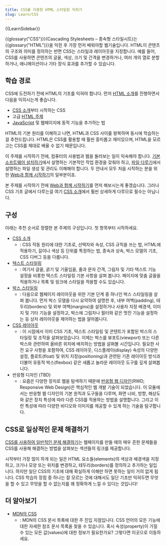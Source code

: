 ```yaml
---
title: CSS를 이용한 HTML 스타일링 익히기
slug: Learn/CSS
---
```


{{LearnSidebar}}

{{glossary("CSS")}}(Cascading Stylesheets – 종속형 스타일시트)는 {{glossary("HTML")}}을 익힌 후 가장 먼저 배워야할 웹기술입니다. HTML이 콘텐츠의 구조와 의미를 정의하는 반면 CSS는 스타일과 레이아웃을 지정합니다. 예를 들어, CSS를 사용하면 콘텐츠의 글꼴, 색상, 크기 및 간격을 변경하거나, 여러 개의 열로 분할하거나, 애니메이션이나 기타 장식 효과를 추가할 수 있습니다.

## 학습 경로

CSS에 도전하기 전에 HTML의 기초를 익혀야 합니다. 먼저 [HTML 소개](/ko/docs/Learn/HTML/Introduction_to_HTML)를 진행하면서 다음을 익히시는게 좋습니다.

- [CSS 소개](/en-US/docs/Learn/CSS/First_steps)부터 시작하는 CSS
- 고급 [HTML 주제](/ko/docs/Learn/HTML#구성)
- [JavaScript](/ko/docs/Learn/JavaScript) 및 웹페이지에 동적 기능을 추가하는 법

HTML의 기본 원리를 이해하고 나면, HTML과 CSS 사이를 왕복하며 동시에 학습하는걸 추천드립니다. HTML은 CSS를 활용할 때 훨씬 흥미롭고 재미있으며, HTML을 모르고는 CSS를 제대로 배울 수 없기 때문입니다.

이 주제를 시작하기 전에, 컴퓨터의 사용법과 웹을 둘러보는 일이 익숙해야 합니다. [기본 소프트웨어 설치하기](/ko/docs/Learn/Getting_started_with_the_web/Installing_basic_software)에서 설명하는 기본적인 작업 환경을 갖춰야 하고, [파일 다루기](/ko/docs/Learn/Getting_started_with_the_web/Dealing_with_files)에서 설명하는 파일 생성 및 관리도 이해해야 합니다. 두 안내서 모두 처음 시작하는 분을 위한 [Web과 함께 시작하기](/ko/docs/Learn/Getting_started_with_the_web)의 일부분이죠.

본 주제를 시작하기 전에 [Web과 함께 시작하기](/ko/docs/Learn/Getting_started_with_the_web)를 먼저 해보시는게 좋겠습니다. 그러나 CSS 기초 글에서 다루는걸 여기 [CSS 소개](/en-US/docs/Learn/CSS/First_steps)에서 훨씬 상세하게 다루므로 필수는 아닙니다.

## 구성

아래는 추천 순서로 정렬한 본 주제의 구성입니다. 첫 항목부터 시작하세요.

- [CSS 소개](/en-US/docs/Learn/CSS/First_steps)
  - : CSS 작동 원리에 대한 기초로, 선택자와 속성, CSS 규칙을 쓰는 법, HTML에 적용하기, 길이나 색상 등 단위를 특정하는 법, 종속과 상속, 박스 모델의 기초, CSS 디버그 등을 다룹니다.
- [텍스트 스타일링](/ko/docs/Learn/CSS/Styling_text)
  - : 여기서 글꼴, 굵기 및 기울임꼴, 줄과 문자 간격, 그림자 및 기타 텍스트 기능 설정을 비롯한 텍스트 스타일링 기본 사항을 살펴 봅니다. 페이지에 맞춤 글꼴을 적용하거나 목록 및 링크에 스타일을 적용할 수도 있습니다.
- [박스 스타일링](/en-US/docs/Learn/CSS/Building_blocks)
  - : 다음으로 웹페이지 레이아웃을 위한 기본 단계 중 하나인 박스 스타일링을 살펴 봅니다. 먼저 박스 모델을 다시 요약하여 설명한 후, 내부 여백(padding), 테두리(borders) 및 외부 여백(margins)을 설정하거나 사용자 지정 배경색, 이미지 및 기타 기능을 설정하고, 박스에 그림자나 필터와 같은 멋진 기능을 설정하는 등 상자 레이아웃을 제어하는 법을 알아봅니다.
- [CSS 레이아웃](/ko/docs/Learn/CSS/CSS_layout)
  - : 이 시점에서 이미 CSS 기초, 텍스트 스타일링 및 콘텐트가 포함된 박스의 스타일링 및 조작을 살펴보았습니다. 이제는 박스를 뷰포트(viewport) 또는 다른 박스와 관련하여 올바른 위치에 배치하는 방법을 살펴볼 시간입니다. 필요한 사전 요구 사항을 포함하여, CSS 레이아웃, 디스플레이(display) 속성의 다양한 설정, 플로트(float) 및 위치 지정(positioning)과 관련된 기존 레이아웃 방식과 더불어 유동적 박스(flexbox) 같은 새롭고 놀라운 레이아웃 도구를 깊게 살펴봅니다.
- 반응형 디자인 (TBD)
  - : 요즘은 다양한 장치로 웹을 탐색하기 때문에 [반응형 웹 디자인](/ko/docs/Web/Progressive_web_apps)(RWD; Responsive Web Design)은 핵심적인 웹 개발 기술이 되었습니다. 이 모듈에서는 반응형 웹 디자인의 기본 원칙과 도구들을 다루며, 화면 너비, 방향, 해상도와 같은 장치 특성에 따라 다른 CSS를 적용하는 방법을 설명합니다. 그리고 이런 특성에 따라 다양한 비디오와 이미지를 제공할 수 있게 하는 기술을 탐구합니다.

## CSS로 일상적인 문제 해결하기

[CSS를 사용하여 일반적인 문제 해결하기](/ko/docs/Learn/CSS/Howto)는 웹페이지를 만들 때의 매우 흔한 문제들을 CSS를 사용해 해결하는 방법을 살펴보는 섹션들의 링크를 제공합니다.

시작부터 가장 많이 하게 되는 일은 HTML 요소들(elements)의 색상과 배경색을 지정하고, 크기나 모양 또는 위치를 변경하고, 테두리(borders)를 정의하고 추가하는 일입니다. 하지만 일단 CSS의 기초에 대해 확실하게 이해만 하면 못하는 일이 거의 없게 됩니다. CSS 학습의 장점 중 하나는 잘 모르는 것에 대해서도 일단 기초만 익혀두면 무엇을 할 수 있고 무엇을 할 수 없는지를 꽤 정확하게 느낄 수 있다는 것입니다!

## 더 알아보기

- [MDN의 CSS](/ko/docs/Web/CSS)
  - : MDN의 CSS 문서 목록에 대한 주 진입 지점입니다. CSS 언어의 모든 기능에 대한 자세한 참조 문서 목록을 찾을 수 있습니다. 혹시 속성(property)이 가질 수 있는 모든 값(values)에 대한 정보가 필요한가요? 그렇다면 이곳으로 이동하세요.
